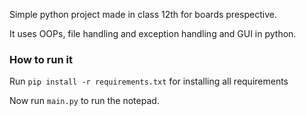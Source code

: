 Simple python project made in class 12th for boards prespective.

It uses OOPs, file handling and exception handling and GUI in python.

### How to run it 

Run `pip install -r requirements.txt` for installing all requirements

Now run `main.py` to run the notepad.
